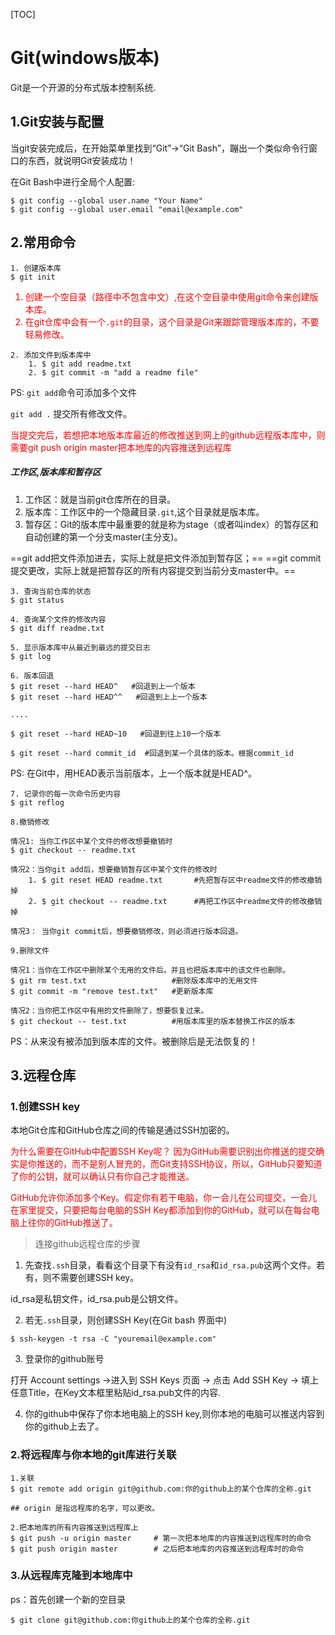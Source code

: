 [TOC]

# Git(windows版本)

Git是一个开源的分布式版本控制系统.

## 1.Git安装与配置

当git安装完成后，在开始菜单里找到“Git”->“Git Bash”，蹦出一个类似命令行窗口的东西，就说明Git安装成功！

在Git Bash中进行全局个人配置:
```
$ git config --global user.name "Your Name"
$ git config --global user.email "email@example.com"
```

## 2.常用命令

```
1. 创建版本库
$ git init    

```
<font color="red">

1. 创建一个空目录（路径中不包含中文）,在这个空目录中使用git命令来创建版本库。
2. 在git仓库中会有一个`.git`的目录，这个目录是Git来跟踪管理版本库的，不要轻易修改。

</font>

```
2. 添加文件到版本库中
    1. $ git add readme.txt
    2. $ git commit -m "add a readme file"
```
PS: `git add`命令可添加多个文件

`git add .` 提交所有修改文件。

<font color="red">当提交完后，若想把本地版本库最近的修改推送到网上的github远程版本库中，则需要git push origin master把本地库的内容推送到远程库</font>

<h5>工作区,版本库和暂存区</h5>

1. 工作区：就是当前git仓库所在的目录。
2. 版本库：工作区中的一个隐藏目录`.git`,这个目录就是版本库。
3. 暂存区：Git的版本库中最重要的就是称为stage（或者叫index）的暂存区和自动创建的第一个分支master(主分支)。

==git add把文件添加进去，实际上就是把文件添加到暂存区；==
==git commit提交更改，实际上就是把暂存区的所有内容提交到当前分支master中。==


```
3. 查询当前仓库的状态
$ git status

4. 查询某个文件的修改内容
$ git diff readme.txt 

5. 显示版本库中从最近到最远的提交日志
$ git log

```

```
6. 版本回退
$ git reset --hard HEAD^   #回退到上一个版本
$ git reset --hard HEAD^^   #回退到上上一个版本

....

$ git reset --hard HEAD~10   #回退到往上10一个版本

$ git reset --hard commit_id  #回退到某一个具体的版本。根据commit_id
```
PS: 在Git中，用HEAD表示当前版本，上一个版本就是HEAD^。


```
7. 记录你的每一次命令历史内容
$ git reflog 

```

```
8.撤销修改

情况1: 当你工作区中某个文件的修改想要撤销时
$ git checkout -- readme.txt

情况2：当你git add后，想要撤销暂存区中某个文件的修改时
    1. $ git reset HEAD readme.txt       #先把暂存区中readme文件的修改撤销掉
    2. $ git checkout -- readme.txt      #再把工作区中readme文件的修改撤销掉

情况3： 当你git commit后，想要撤销修改，则必须进行版本回退。
```

```
9.删除文件

情况1：当你在工作区中删除某个无用的文件后。并且也把版本库中的该文件也删除。
$ git rm test.txt                   #删除版本库中的无用文件 
$ git commit -m "remove test.txt"   #更新版本库

情况2：当你把工作区中有用的文件删除了，想要恢复过来。
$ git checkout -- test.txt          #用版本库里的版本替换工作区的版本

```
PS：从来没有被添加到版本库的文件。被删除后是无法恢复的！ 


## 3.远程仓库

### 1.创建SSH key

本地Git仓库和GitHub仓库之间的传输是通过SSH加密的。

<font color="red">

为什么需要在GitHub中配置SSH Key呢？
因为GitHub需要识别出你推送的提交确实是你推送的，而不是别人冒充的，而Git支持SSH协议，所以，GitHub只要知道了你的公钥，就可以确认只有你自己才能推送。

GitHub允许你添加多个Key。假定你有若干电脑，你一会儿在公司提交，一会儿在家里提交，只要把每台电脑的SSH Key都添加到你的GitHub，就可以在每台电脑上往你的GitHub推送了。

</font>

>连接github远程仓库的步骤

1. 先查找`.ssh`目录，看看这个目录下有没有`id_rsa`和`id_rsa.pub`这两个文件。若有，则不需要创建SSH key。

id_rsa是私钥文件，id_rsa.pub是公钥文件。


2. 若无`.ssh`目录，则创建SSH Key(在Git bash 界面中)

```
$ ssh-keygen -t rsa -C "youremail@example.com"
```

3. 登录你的github账号

打开 Account settings ->进入到 SSH Keys 页面 -> 点击 Add SSH Key -> 填上任意Title，在Key文本框里粘贴id_rsa.pub文件的内容.

4. 你的github中保存了你本地电脑上的SSH key,则你本地的电脑可以推送内容到你的github上去了。

### 2.将远程库与你本地的git库进行关联

```
1.关联
$ git remote add origin git@github.com:你的github上的某个仓库的全称.git

## origin 是指远程库的名字，可以更改。

2.把本地库的所有内容推送到远程库上
$ git push -u origin master     # 第一次把本地库的内容推送到远程库时的命令
$ git push origin master        # 之后把本地库的内容推送到远程库时的命令
```

### 3.从远程库克隆到本地库中

ps：首先创建一个新的空目录

```
$ git clone git@github.com:你github上的某个仓库的全称.git
```

